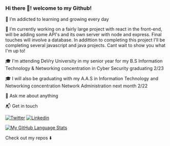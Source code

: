 ### Hi there 👋! welcome to my Github! 

🌱 I’m addicted to learning and growing every day

🔭 I’m currently working on a fairly large project with react in the front-end, will be adding some API's and its own server with node and express. Final touches will involve a database. In addittion to completing this project I'll be completing several javascript and java projects. Cant wait to show you what I'm up to! 

🎓 I'm attending DeVry University in my senior year for my B.S Information Technology & Networking concentration in Cyber Security graduating 2/23

🎓 I will also be graduating with my A.A.S in Information Technology and Networking concentration Network Administration next month 2/22

💬 Ask me about anything

📬 Get in touch 

[![Twitter](https://img.shields.io/badge/-Twitter-222222?style=flat-square&logo=twitter&logoColor=white&link=https://twitter.com/ez_rios)](https://twitter.com/ez_rios)
[![Linkedin](https://img.shields.io/badge/-LinkedIn-222222?style=flat-square&logo=Linkedin&logoColor=white&link=https://www.linkedin.com/in/ezenielrios/)](https://www.linkedin.com/in/ezenielrios/)

[![My GitHub Language Stats](https://github-readme-stats.vercel.app/api/top-langs/?username=ezenielrios&langs_count=5&theme=tokyonight)]()


Check out my repos ⬇️


